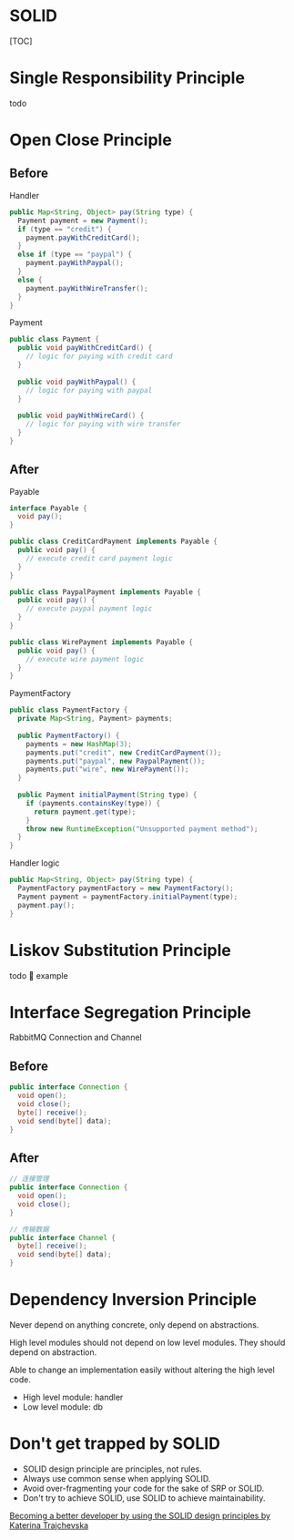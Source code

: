 # SOLID

[TOC]

# Single Responsibility Principle

todo

# Open Close Principle

## Before

Handler

```java
public Map<String, Object> pay(String type) {
  Payment payment = new Payment();
  if (type == "credit") {
    payment.payWithCreditCard();
  }
  else if (type == "paypal") {
    payment.payWithPaypal();
  }
  else {
    payment.payWithWireTransfer();
  }
}
```

Payment

```java
public class Payment {
  public void payWithCreditCard() {
    // logic for paying with credit card
  }
  
  public void payWithPaypal() {
   	// logic for paying with paypal 
  }
  
  public void payWithWireCard() {
    // logic for paying with wire transfer
  }
}
```

## After

Payable

```java
interface Payable {
  void pay();
}

public class CreditCardPayment implements Payable {
  public void pay() {
    // execute credit card payment logic
  }
}

public class PaypalPayment implements Payable {
  public void pay() {
    // execute paypal payment logic
  }
}

public class WirePayment implements Payable {
  public void pay() {
    // execute wire payment logic
  }
}
```

PaymentFactory

```java
public class PaymentFactory {
  private Map<String, Payment> payments;
  
  public PaymentFactory() {
    payments = new HashMap(3);
    payments.put("credit", new CreditCardPayment());
    payments.put("paypal", new PaypalPayment());
    payments.put("wire", new WirePayment());
  }
  
  public Payment initialPayment(String type) {
    if (payments.containsKey(type)) {
      return payment.get(type);
    }
    throw new RuntimeException("Unsupported payment method");
  }
}
```

Handler logic

```java
public Map<String, Object> pay(String type) {
  PaymentFactory paymentFactory = new PaymentFactory();
  Payment payment = paymentFactory.initialPayment(type);
  payment.pay();
}
```

# Liskov Substitution Principle

todo 🦆 example

# Interface Segregation Principle

RabbitMQ Connection and Channel

## Before

```java
public interface Connection {
  void open();
  void close();
  byte[] receive();
  void send(byte[] data);
}
```

## After

```java
// 连接管理
public interface Connection {
  void open();
  void close();
}

// 传输数据
public interface Channel {
  byte[] receive();
  void send(byte[] data);
}
```

# Dependency Inversion Principle

Never depend on anything concrete, only depend on abstractions.

High level modules should not depend on low level modules. They should depend on abstraction.

Able to change an implementation easily without altering the high level code.

- High level module: handler
- Low level module: db

# Don't get trapped by SOLID

- SOLID design principle are principles, not rules.
- Always use common sense when applying SOLID.
- Avoid over-fragmenting your code for the sake of SRP or SOLID.
- Don't try to achieve SOLID, use SOLID to achieve maintainability.

[Becoming a better developer by using the SOLID design principles by Katerina Trajchevska](https://www.youtube.com/watch?v=rtmFCcjEgEw)
